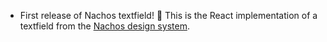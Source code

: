 - First release of Nachos textfield! 🎉 This is the React implementation of a textfield from the [Nachos design system](https://design.trello.com/).
